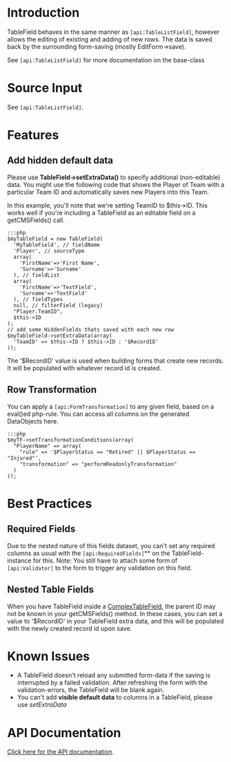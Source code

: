 # Introduction

TableField behaves in the same manner as `[api:TableListField]`, however allows the editing of existing and adding of
new rows.
The data is saved back by the surrounding form-saving (mostly EditForm->save).

See `[api:TableListField]` for more documentation on the base-class

# Source Input

See `[api:TableListField]`.

# Features

## Add hidden default data

Please use **TableField->setExtraData()** to specify additional (non-editable) data. You might use the following code
that shows the Player of Team with a particular Team ID and automatically saves new Players into this Team.

In this example, you'll note that we're setting TeamID to $this->ID.  This works well if you're including a TableField
as an editable field on a getCMSFields() call.

	:::php
	$myTableField = new TableField(
	  'MyTableField', // fieldName
	  'Player', // sourceType
	  array(
	    'FirstName'=>'First Name',
	    'Surname'=>'Surname'
	  ), // fieldList
	  array(
	    'FirstName'=>'TextField',
	    'Surname'=>'TextField'
	  ), // fieldTypes
	  null, // filterField (legacy)
	  "Player.TeamID",
	  $this->ID
	);
	// add some HiddenFields thats saved with each new row
	$myTableField->setExtraData(array(
	  'TeamID' => $this->ID ? $this->ID : '$RecordID'
	));


The '$RecordID' value is used when building forms that create new records.  It will be populated with whatever record id
is created.
## Row Transformation

You can apply a `[api:FormTransformation]` to any given field,
based on a eval()ed php-rule. You can access all columns on the generated DataObjects here.

	:::php
	$myTF->setTransformationConditions(array(
	  "PlayerName" => array(
	    "rule" => '$PlayerStatus == "Retired" || $PlayerStatus == "Injured"',
	    "transformation" => "performReadonlyTransformation"
	  )
	));


# Best Practices

## Required Fields

Due to the nested nature of this fields dataset, you can't set any required columns as usual with the
`[api:RequiredFields]`** on the TableField-instance for this.
Note: You still have to attach some form of `[api:Validator]` to the form to trigger any validation on this field.

## Nested Table Fields

When you have TableField inside a [ComplexTableField](ComplexTableField), the parent ID may not be known in your
getCMSFields() method.  In these cases, you can set a value to '$RecordID' in your TableField extra data, and this will
be populated with the newly created record id upon save.

# Known Issues

*  A TableField doesn't reload any submitted form-data if the saving is interrupted by a failed validation. After
refreshing the form with the validation-errors, the TableField will be blank again.
*  You can't add **visible default data** to columns in a TableField, please use *setExtraData*


# API Documentation

[Click here for the API documentation](http://api.silverstripe.org/trunk/forms/fields-relational/TableField.html).
